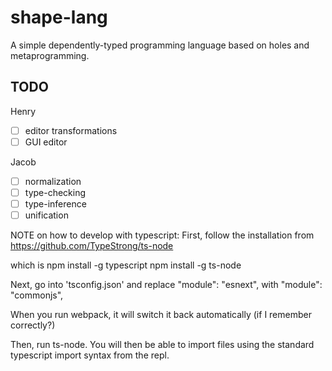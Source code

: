# shape-lang

A simple dependently-typed programming language based on holes and
metaprogramming.

## TODO

Henry

- [ ] editor transformations
- [ ] GUI editor

Jacob

- [ ] normalization
- [ ] type-checking
- [ ] type-inference
- [ ] unification

NOTE on how to develop with typescript:
First, follow the installation from
https://github.com/TypeStrong/ts-node

which is
npm install -g typescript
npm install -g ts-node

Next, go into 'tsconfig.json' and replace
"module": "esnext",
with
"module": "commonjs",

When you run webpack, it will switch it back automatically (if I remember correctly?)

Then, run ts-node. You will then be able to import files using the standard typescript import syntax
from the repl.